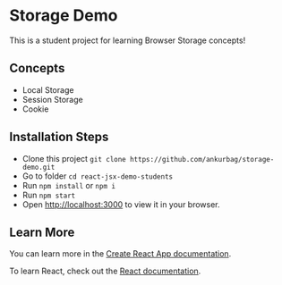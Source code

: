 # Storage Demo

This is a student project for learning Browser Storage concepts!

## Concepts

- Local Storage
- Session Storage
- Cookie

## Installation Steps

- Clone this project `git clone https://github.com/ankurbag/storage-demo.git`
- Go to folder `cd react-jsx-demo-students`
- Run `npm install` or `npm i`
- Run `npm start`
- Open [http://localhost:3000](http://localhost:3000) to view it in your browser.

## Learn More

You can learn more in the [Create React App documentation](https://facebook.github.io/create-react-app/docs/getting-started).

To learn React, check out the [React documentation](https://reactjs.org/).
